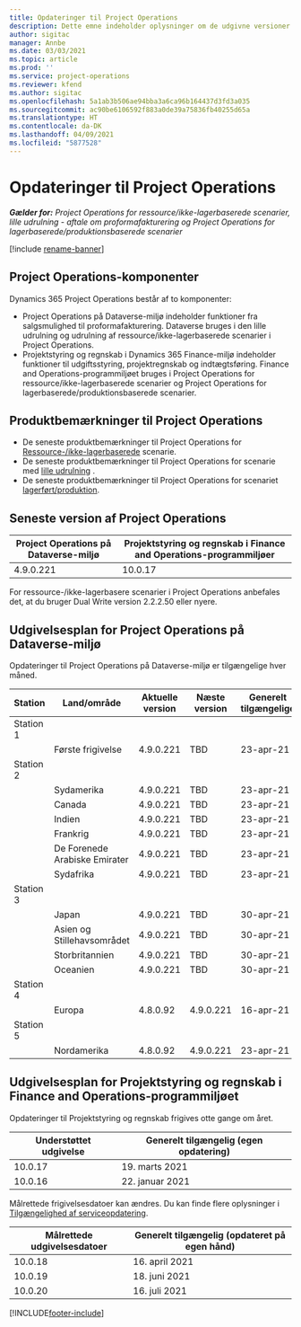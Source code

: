 ```yaml
---
title: Opdateringer til Project Operations
description: Dette emne indeholder oplysninger om de udgivne versioner af Dynamics 365 Project Operations.
author: sigitac
manager: Annbe
ms.date: 03/03/2021
ms.topic: article
ms.prod: ''
ms.service: project-operations
ms.reviewer: kfend
ms.author: sigitac
ms.openlocfilehash: 5a1ab3b506ae94bba3a6ca96b164437d3fd3a035
ms.sourcegitcommit: ac90be6106592f883a0de39a75836fb40255d65a
ms.translationtype: HT
ms.contentlocale: da-DK
ms.lasthandoff: 04/09/2021
ms.locfileid: "5877528"
---
```

# <a name="project-operations-updates"></a>Opdateringer til Project Operations

_**Gælder for:** Project Operations for ressource/ikke-lagerbaserede scenarier, lille udrulning - aftale om proformafakturering og Project Operations for lagerbaserede/produktionsbaserede scenarier_

[!include [rename-banner](~/includes/cc-data-platform-banner.md)]

## <a name="project-operations-components"></a>Project Operations-komponenter

Dynamics 365 Project Operations består af to komponenter:

- Project Operations på Dataverse-miljø indeholder funktioner fra salgsmulighed til proformafakturering. Dataverse bruges i den lille udrulning og udrulning af ressource/ikke-lagerbaserede scenarier i Project Operations.
- Projektstyring og regnskab i Dynamics 365 Finance-miljø indeholder funktioner til udgiftsstyring, projektregnskab og indtægtsføring. Finance and Operations-programmiljøet bruges i Project Operations for ressource/ikke-lagerbaserede scenarier og Project Operations for lagerbaserede/produktionsbaserede scenarier.

## <a name="project-operations-release-notes"></a>Produktbemærkninger til Project Operations
- De seneste produktbemærkninger til Project Operations for [Ressource-/ikke-lagerbaserede](whats-new-apr-2021-resource-based.md) scenarie.
- De seneste produktbemærkninger til Project Operations for scenarie med [lille udrulning](../pro/whats-new/whats-new-apr-2021-lite.md) .
- De seneste produktbemærkninger til Project Operations for scenariet [lagerført/produktion](../prod-pma/whats-new/whats-new-mar-2021-stocked.md).

## <a name="project-operations-latest-version"></a>Seneste version af Project Operations

| Project Operations på Dataverse-miljø | Projektstyring og regnskab i Finance and Operations-programmiljøer | 
| --- | --- |
| 4.9.0.221 | 10.0.17 |

For ressource-/ikke-lagerbasere scenarier i Project Operations anbefales det, at du bruger Dual Write version 2.2.2.50 eller nyere.

## <a name="release-schedule-for-project-operations-on-dataverse-environment"></a>Udgivelsesplan for Project Operations på Dataverse-miljø

Opdateringer til Project Operations på Dataverse-miljø er tilgængelige hver måned. 

| Station   | Land/område        | Aktuelle version | Næste version | Generelt tilgængelige |
|-----------|---------------|-----------------|--------------|---------------------|
| Station 1 |   &nbsp;      |    &nbsp;       | &nbsp;       |      &nbsp;         |
|   &nbsp;  | Første frigivelse |  4.9.0.221       | TBD     | 23-apr-21           |
| Station 2 |   &nbsp;      |    &nbsp;       | &nbsp;       |      &nbsp;         |
|   &nbsp;  | Sydamerika |  4.9.0.221       | TBD     | 23-apr-21           |
|    &nbsp; | Canada        |  4.9.0.221       | TBD     | 23-apr-21           |
|   &nbsp;  | Indien         |  4.9.0.221       | TBD     | 23-apr-21           |
|   &nbsp;  | Frankrig         |  4.9.0.221       | TBD     | 23-apr-21           |
|   &nbsp;  | De Forenede Arabiske Emirater         |  4.9.0.221       | TBD     | 23-apr-21           |
|   &nbsp;  | Sydafrika         |  4.9.0.221       | TBD     | 23-apr-21           |
| Station 3  |      &nbsp;   |     &nbsp;      |     &nbsp;   |      &nbsp;         |
|   &nbsp;  | Japan         |  4.9.0.221       | TBD     | 30-apr-21           |
|   &nbsp;  | Asien og Stillehavsområdet  |  4.9.0.221       | TBD     | 30-apr-21           |
|   &nbsp;  | Storbritannien |  4.9.0.221       | TBD     | 30-apr-21           |
|   &nbsp;  | Oceanien       |  4.9.0.221       | TBD     | 30-apr-21           |
| Station 4 |     &nbsp;    |     &nbsp;      |     &nbsp;   |      &nbsp;         |
|   &nbsp;  | Europa        |  4.8.0.92       | 4.9.0.221     | 16-apr-21           |
| Station 5 |     &nbsp;    |     &nbsp;      |     &nbsp;   |      &nbsp;         |
|   &nbsp;  | Nordamerika |  4.8.0.92       | 4.9.0.221     | 23-apr-21           |

## <a name="release-schedule-for-project-management-and-accounting-in-the-finance-and-operations-apps-environment"></a>Udgivelsesplan for Projektstyring og regnskab i Finance and Operations-programmiljøet

Opdateringer til Projektstyring og regnskab frigives otte gange om året.

| Understøttet udgivelse | Generelt tilgængelig (egen opdatering) |
| --- | --- |
| 10.0.17 | 19. marts 2021 |
| 10.0.16 | 22. januar 2021 |


Målrettede frigivelsesdatoer kan ændres. Du kan finde flere oplysninger i [Tilgængelighed af serviceopdatering](https://docs.microsoft.com/dynamics365/fin-ops-core/fin-ops/get-started/public-preview-releases?toc=/dynamics365/finance/toc.json).

| Målrettede udgivelsesdatoer | Generelt tilgængelig (opdateret på egen hånd) |
| --- | --- |
| 10.0.18 | 16. april 2021 |
| 10.0.19 | 18. juni 2021 |
| 10.0.20 | 16. juli 2021 |


[!INCLUDE[footer-include](../includes/footer-banner.md)]
